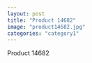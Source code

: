 ```yaml
---
layout: post
title: "Product 14682"
image: "product14682.jpg"
categories: "category1"
---
```

Product 14682
